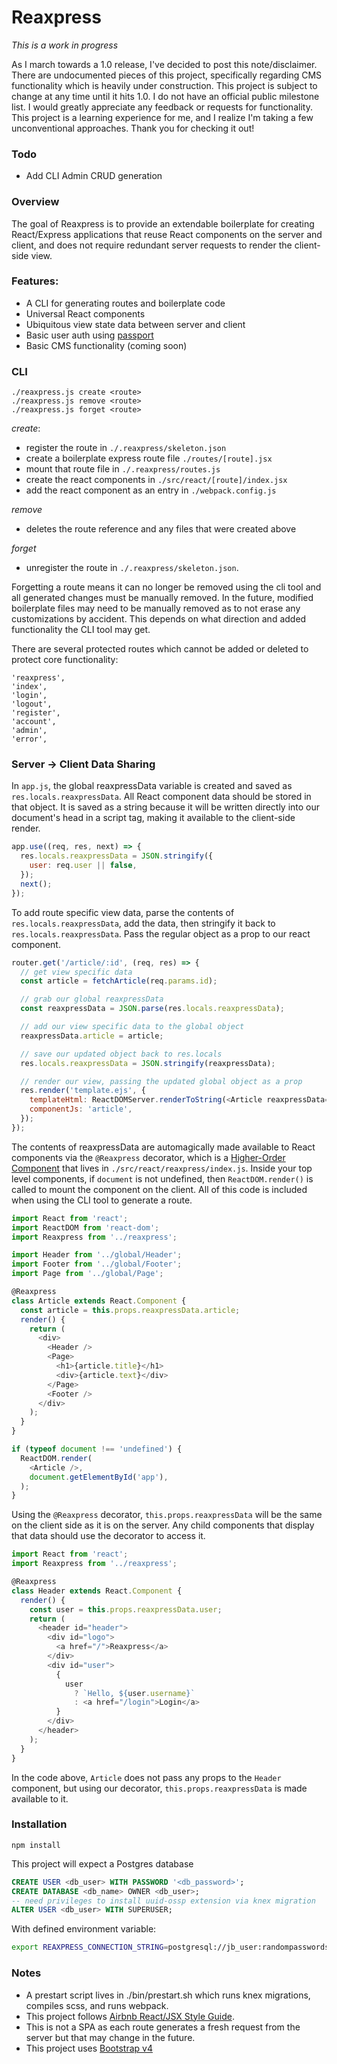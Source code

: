 # Reaxpress

_This is a work in progress_

As I march towards a 1.0 release, I've decided to post this note/disclaimer. There are undocumented pieces of this project, specifically regarding CMS functionality which is heavily under construction. This project is subject to change at any time until it hits 1.0. I do not have an official public milestone list. I would greatly appreciate any feedback or requests for functionality. This project is a learning experience for me, and I realize I'm taking a few unconventional approaches. Thank you for checking it out!

### Todo

 - Add CLI Admin CRUD generation

### Overview

The goal of Reaxpress is to provide an extendable boilerplate for creating React/Express applications that reuse React components on the server and client, and does not require redundant server requests to render the client-side view.

### Features:

 - A CLI for generating routes and boilerplate code
 - Universal React components
 - Ubiquitous view state data between server and client
 - Basic user auth using [passport](http://passportjs.org/)
 - Basic CMS functionality (coming soon)

### CLI

```
./reaxpress.js create <route>
./reaxpress.js remove <route>
./reaxpress.js forget <route>
```

*create*:
 - register the route in `./.reaxpress/skeleton.json`
 - create a boilerplate express route file `./routes/[route].jsx`
 - mount that route file in `./.reaxpress/routes.js`
 - create the react components in `./src/react/[route]/index.jsx`
 - add the react component as an entry in `./webpack.config.js`

*remove*
 - deletes the route reference and any files that were created above

*forget*
 - unregister the route in `./.reaxpress/skeleton.json`.

Forgetting a route means it can no longer be removed using the cli tool and all generated changes must be manually removed. In the future, modified boilerplate files may need to be manually removed as to not erase any customizations by accident. This depends on what direction and added functionality the CLI tool may get.

There are several protected routes which cannot be added or deleted to protect core functionality:

    'reaxpress',
    'index',
    'login',
    'logout',
    'register',
    'account',
    'admin',
    'error',

### Server -> Client Data Sharing

In `app.js`, the global reaxpressData variable is created and saved as `res.locals.reaxpressData`. All React component data should be stored in that object. It is saved as a string because it will be written directly into our document's head in a script tag, making it available to the client-side render.

```javascript
app.use((req, res, next) => {
  res.locals.reaxpressData = JSON.stringify({
    user: req.user || false,
  });
  next();
});
```

To add route specific view data, parse the contents of `res.locals.reaxpressData`, add the data, then stringify it back to `res.locals.reaxpressData`. Pass the regular object as a prop to our react component.

```javascript
router.get('/article/:id', (req, res) => {
  // get view specific data
  const article = fetchArticle(req.params.id);

  // grab our global reaxpressData
  const reaxpressData = JSON.parse(res.locals.reaxpressData);

  // add our view specific data to the global object
  reaxpressData.article = article;

  // save our updated object back to res.locals
  res.locals.reaxpressData = JSON.stringify(reaxpressData);

  // render our view, passing the updated global object as a prop
  res.render('template.ejs', {
    templateHtml: ReactDOMServer.renderToString(<Article reaxpressData={reaxpressData} />),
    componentJs: 'article',
  });
});
```

The contents of reaxpressData are automagically made available to React components via the `@Reaxpress` decorator, which is a [Higher-Order Component](https://facebook.github.io/react/docs/higher-order-components.html) that lives in `./src/react/reaxpress/index.js`. Inside your top level components, if `document` is not undefined, then `ReactDOM.render()` is called to mount the component on the client. All of this code is included when using the CLI tool to generate a route.

```javascript
import React from 'react';
import ReactDOM from 'react-dom';
import Reaxpress from '../reaxpress';

import Header from '../global/Header';
import Footer from '../global/Footer';
import Page from '../global/Page';

@Reaxpress
class Article extends React.Component {
  const article = this.props.reaxpressData.article;
  render() {
    return (
      <div>
        <Header />
        <Page>
          <h1>{article.title}</h1>
          <div>{article.text}</div>
        </Page>
        <Footer />
      </div>
    );
  }
}

if (typeof document !== 'undefined') {
  ReactDOM.render(
    <Article />,
    document.getElementById('app'),
  );
}
```

Using the `@Reaxpress` decorator, `this.props.reaxpressData` will be the same on the client side as it is on the server. Any child components that display that data should use the decorator to access it.

```javascript
import React from 'react';
import Reaxpress from '../reaxpress';

@Reaxpress
class Header extends React.Component {
  render() {
    const user = this.props.reaxpressData.user;
    return (
      <header id="header">
        <div id="logo">
          <a href="/">Reaxpress</a>
        </div>
        <div id="user">
          {
            user
              ? `Hello, ${user.username}`
              : <a href="/login">Login</a>
          }
        </div>
      </header>
    );
  }
}
```

In the code above, `Article` does not pass any props to the `Header` component, but using our decorator, `this.props.reaxpressData` is made available to it.

### Installation

```
npm install
```

This project will expect a Postgres database

```SQL
CREATE USER <db_user> WITH PASSWORD '<db_password>';
CREATE DATABASE <db_name> OWNER <db_user>;
-- need privileges to install uuid-ossp extension via knex migration
ALTER USER <db_user> WITH SUPERUSER;
```

With defined environment variable:

```bash
export REAXPRESS_CONNECTION_STRING=postgresql://jb_user:randompasswordstring@127.0.0.1:5432/jb_database
```

### Notes

 - A prestart script lives in ./bin/prestart.sh which runs knex migrations, compiles scss, and runs webpack.
 - This project follows [Airbnb React/JSX Style Guide](https://github.com/airbnb/javascript/tree/master/react).
 - This is not a SPA as each route generates a fresh request from the server but that may change in the future.
 - This project uses [Bootstrap v4](https://v4-alpha.getbootstrap.com/)
